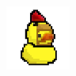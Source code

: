 <p align="center">
  <img src="https://github.com/SuperPuiu/SuperPuiu/blob/main/PixelatedPuius.png" alt="Pixelated Duck"/>
</p>

